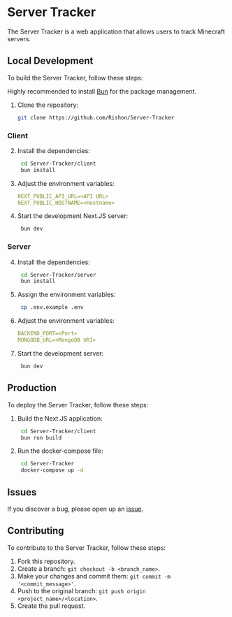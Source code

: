 # Server Tracker

The Server Tracker is a web application that allows users to track Minecraft servers.

## Local Development

To build the Server Tracker, follow these steps:

Highly recommended to install [Bun](https://bun.sh/) for the package management.

1. Clone the repository:

   ```bash
   git clone https://github.com/Rishon/Server-Tracker
   ```

### Client

2. Install the dependencies:

   ```bash
    cd Server-Tracker/client
    bun install
   ```

3. Adjust the environment variables:

   ```yml
   NEXT_PUBLIC_API_URL=<API URL>
   NEXT_PUBLIC_HOSTNAME=<Hostname>
   ```

4. Start the development Next.JS server:

   ```bash
    bun dev
   ```

### Server

4. Install the dependencies:

   ```bash
    cd Server-Tracker/server
    bun install
   ```

5. Assign the environment variables:

   ```bash
    cp .env.example .env
   ```

6. Adjust the environment variables:

   ```yml
   BACKEND_PORT=<Port>
   MONGODB_URL=<MongoDB URI>
   ```

7. Start the development server:

   ```bash
    bun dev
   ```

## Production

To deploy the Server Tracker, follow these steps:

1. Build the Next.JS application:

   ```bash
    cd Server-Tracker/client
    bun run build
   ```

2. Run the docker-compose file:

   ```bash
    cd Server-Tracker
    docker-compose up -d
   ```

## Issues

If you discover a bug, please open up an [issue](https://github.com/Rishon/Server-Tracker/issues/new).

## Contributing

To contribute to the Server Tracker, follow these steps:

1. Fork this repository.
2. Create a branch: `git checkout -b <branch_name>`.
3. Make your changes and commit them: `git commit -m '<commit_message>'`.
4. Push to the original branch: `git push origin <project_name>/<location>`.
5. Create the pull request.
